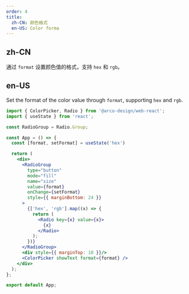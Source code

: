 ```yaml
---
order: 4
title:
  zh-CN: 颜色格式
  en-US: Color forma
---
```


## zh-CN

通过 `format` 设置颜色值的格式，支持 `hex` 和 `rgb`。

## en-US

Set the format of the color value through `format`, supporting `hex` and `rgb`.

```jsx
import { ColorPicker, Radio } from '@arco-design/web-react';
import { useState } from 'react';

const RadioGroup = Radio.Group;

const App = () => {
  const [format, setFormat] = useState('hex')

  return (
    <div>
      <RadioGroup
        type="button"
        mode="fill"
        name="size"
        value={format}
        onChange={setFormat}
        style={{ marginBottom: 24 }}
      >
        {['hex', 'rgb'].map((x) => {
          return (
            <Radio key={x} value={x}>
              {x}
            </Radio>
          );
        })}
      </RadioGroup>
      <div style={{ marginTop: 10 }}/>
      <ColorPicker showText format={format} />
    </div>
  );
};

export default App;
```

